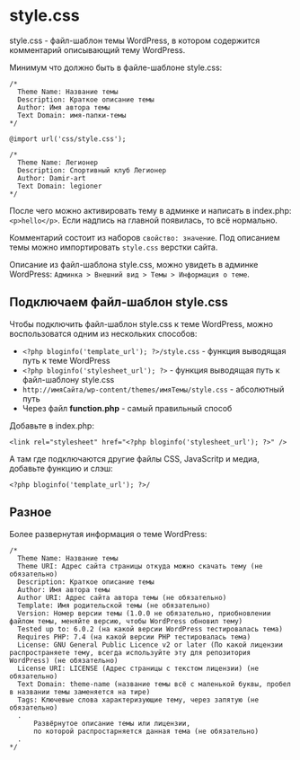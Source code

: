 # style.css
style.css - файл-шаблон темы WordPress, в котором содержится комментарий описывающий тему WordPress.

Минимум что должно быть в файле-шаблоне style.css:

    /*
      Theme Name: Название темы
      Description: Краткое описание темы
      Author: Имя автора темы
      Text Domain: имя-папки-темы
    */

    @import url('css/style.css');

    /*
      Theme Name: Легионер
      Description: Спортивный клуб Легионер
      Author: Damir-art
      Text Domain: legioner
    */

После чего можно активировать тему в админке и написать в index.php: `<p>hello</p>`. Если надпись на главной появилась, то всё нормально.

Комментарий состоит из наборов `свойство: значение`. Под описанием темы можно импортировать `style.css` верстки сайта.

Описание из файл-шаблона style.css, можно увидеть в админке WordPress: `Админка > Внешний вид > Темы > Информация о теме`.

## Подключаем файл-шаблон style.css
Чтобы подключить файл-шаблон style.css к теме WordPress, можно воспользоватся одним из нескольких способов:

- `<?php bloginfo('template_url'); ?>/style.css` - функция выводящая путь к теме WordPress
- `<?php bloginfo('stylesheet_url'); ?>` - функция выводящая путь к файл-шаблону style.css
- `http://имяСайта/wp-content/themes/имяТемы/style.css` - абсолютный путь
- Через файл **function.php** - самый правильный способ

Добавьте в index.php:

    <link rel="stylesheet" href="<?php bloginfo('stylesheet_url'); ?>" />

А там где подключаются другие файлы CSS, JavaScritp и медиа, добавьте функцию и слэш:

    <?php bloginfo('template_url'); ?>/

## Разное
Более развернутая информация о теме WordPress:

    /*
      Theme Name: Название темы
      Theme URI: Адрес сайта страницы откуда можно скачать тему (не обязательно)
      Description: Краткое описание темы
      Author: Имя автора темы
      Author URI: Адрес сайта автора темы (не обязательно)
      Template: Имя родительской темы (не обязательно)
      Version: Номер версии темы (1.0.0 не обязательно, приобновлении файлом темы, меняйте версию, чтобы WordPress обновил тему)
      Tested up to: 6.0.2 (на какой версии WordPress тестировалась тема)
      Requires PHP: 7.4 (на какой версии PHP тестировалась тема)
      License: GNU General Public Licence v2 or later (По какой лицензии распространяете тему, всегда используйте эту для репозитория WordPress) (не обязательно)
      License URI: LICENSE (Адрес страницы с текстом лицензии) (не обязательно)
      Text Domain: theme-name (название темы всё с маленькой буквы, пробел в названии темы заменяется на тире)
      Tags: Ключевые слова характеризующие тему, через запятую (не обязательно)
      .
          Развёрнутое описание темы или лицензии,
          по которой распростарняется данная тема (не обязательно)
      .
    */
